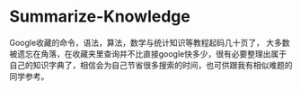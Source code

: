 # Summarize-Knowledge
   Google收藏的命令，语法，算法，数学与统计知识等教程起码几十页了，
   大多数被遗忘在角落，在收藏夹里查询并不比直接google快多少，很有必要整理出属于自己的知识字典了，相信会为自己节省很多搜索的时间，也可供跟我有相似难题的同学参考。
